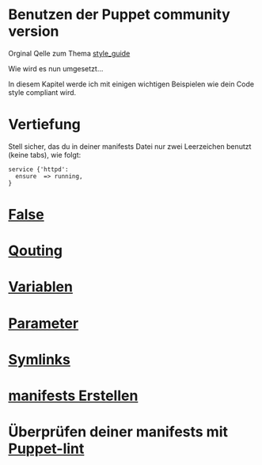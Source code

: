 # Benutzen der Puppet community version

Orginal Qelle zum Thema [style_guide](http://docs.puppetlabs.com/guides/style_guide.html)

Wie wird es nun umgesetzt...

In diesem Kapitel werde ich mit einigen wichtigen Beispielen wie dein Code style compliant wird.


# Vertiefung

Stell sicher, das du in deiner manifests Datei nur zwei Leerzeichen benutzt  (keine tabs), wie folgt:

```
service {'httpd':
  ensure  => running,
}
```

# [False](../puppet4-basics-false)

# [Qouting](../puppet4-basics-qouting)

# [Variablen](../puppet4-basics-variablen)

# [Parameter](../puppet4-basics-parameter)

# [Symlinks](../puppet4-basics-symlinks)

# [manifests Erstellen](../puppet4-basics-manitests)

# Überprüfen deiner manifests mit [Puppet-lint](../puppet4-basics-lint)

